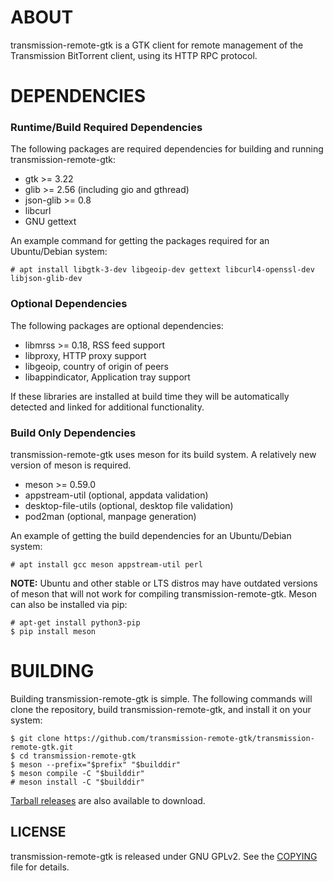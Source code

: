 # ABOUT

transmission-remote-gtk is a GTK client for remote management of
the Transmission BitTorrent client, using its HTTP RPC protocol.


# DEPENDENCIES

### Runtime/Build Required Dependencies
The following packages are required dependencies for building and running
transmission-remote-gtk:

 - gtk >= 3.22
 - glib >= 2.56 (including gio and gthread)
 - json-glib >= 0.8
 - libcurl
 - GNU gettext

An example command for getting the packages required for an Ubuntu/Debian
system:

```
# apt install libgtk-3-dev libgeoip-dev gettext libcurl4-openssl-dev libjson-glib-dev
```

### Optional Dependencies
The following packages are optional dependencies:

 - libmrss >= 0.18, RSS feed support
 - libproxy, HTTP proxy support
 - libgeoip, country of origin of peers
 - libappindicator, Application tray support

If these libraries are installed at build time they will be automatically
detected and linked for additional functionality.

### Build Only Dependencies
transmission-remote-gtk uses meson for its build system. A relatively new
version of meson is required.

 - meson >= 0.59.0
 - appstream-util (optional, appdata validation)
 - desktop-file-utils (optional, desktop file validation)
 - pod2man (optional, manpage generation)

An example of getting the build dependencies for an Ubuntu/Debian system:

```
# apt install gcc meson appstream-util perl
```

**NOTE:** Ubuntu and other stable or LTS distros may have outdated versions of
meson that will not work for compiling transmission-remote-gtk. Meson can also
be installed via pip:

```
# apt-get install python3-pip
$ pip install meson
```


# BUILDING

Building transmission-remote-gtk is simple. The following commands will clone
the repository, build transmission-remote-gtk, and install it on your system:

```
$ git clone https://github.com/transmission-remote-gtk/transmission-remote-gtk.git
$ cd transmission-remote-gtk
$ meson --prefix="$prefix" "$builddir"
$ meson compile -C "$builddir"
# meson install -C "$builddir"
```

[Tarball releases](https://github.com/transmission-remote-gtk/transmission-remote-gtk/releases)
are also available to download.

## LICENSE

transmission-remote-gtk is released under GNU GPLv2.
See the [COPYING](./COPYING) file for details.

